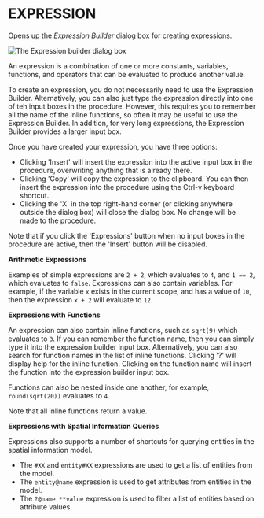 # EXPRESSION  
  
Opens up the _Expression Builder_ dialog box for creating expressions.

![The Expression builder dialog box](assets/typedoc-json/docCF/imgs/expression_builder.png)

An expression is a combination of one or more constants, variables, functions, and operators that can be evaluated to produce another value.

To create an expression, you do not necessarily need to use the Expression Builder. Alternatively, you can also just type the expression directly into one of teh input boxes in the procedure. However, this requires you to remember all the name of the inline functions, so often it may be useful to use the Expression Builder. In addition, for very long expressions, the Expression Builder provides a larger input box.

Once you have created your expression, you have three options:
* Clicking 'Insert' will insert the expression into the active input box in the procedure, overwriting anything that is already there.
* Clicking 'Copy' will copy the expression to the clipboard. You can then insert the expression into the procedure using the Ctrl-v keyboard shortcut. 
* Clicking the 'X' in the top right-hand corner (or clicking anywhere outside the dialog box) will close the dialog box. No change will be made to the procedure.

Note that if you click the 'Expressions' button when no input boxes in the procedure are active, then the 'Insert' button will be disabled. 

**Arithmetic Expressions**

Examples of simple expressions are `2 + 2`, which evaluates to `4`, and `1 == 2`, which evaluates to `false`. Expressions can also contain variables. For example, if the variable `x` exists in the current scope, and has a value of `10`, then the expression `x + 2` will evaluate to `12`. 

**Expressions with Functions**

An expression can also contain inline functions, such as `sqrt(9)` which evaluates to `3`. If you can remember the function name, then you can simply type it into the expression builder input box. Alternatively, you can also search for function names in the list of inline functions. Clicking '?' will display help for the inline function. Clicking on the function name will insert the function into the expression builder input box. 

Functions can also be nested inside one another, for example, `round(sqrt(20))` evaluates to `4`. 

Note that all inline functions return a value. 

**Expressions with Spatial Information Queries**

Expressions also supports a number of shortcuts for querying entities in the spatial information model. 

* The `#XX` and `entity#XX` expressions are used to get a list of entities from the model.
* The `entity@name` expression is used to get attributes from entities in the model.
* The `?@name **value` expression is used to filter a list of entities based on attribute values.  
  
  